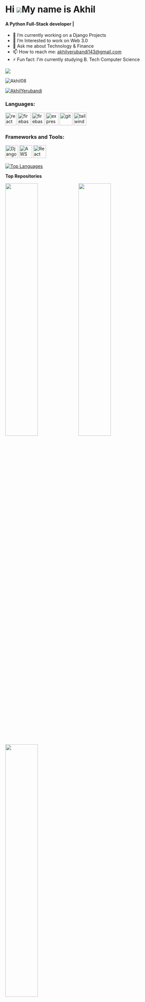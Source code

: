 Hi ![](https://user-images.githubusercontent.com/18350557/176309783-0785949b-9127-417c-8b55-ab5a4333674e.gif)My name is Akhil
======================================================================================================================================
<h4>A Python Full-Stack developer | </h4>

- 🔭 I’m currently working on a Django Projects
- 🌱 I’m Interested to work on Web 3.0
- 💬 Ask me about Technology & Finance
- 📫 How to reach me: akhilyerubandi143@gmail.com
- ⚡ Fun fact: I'm currently studying B. Tech Computer Science

<a href="https:https://github.com/Akhil08893" target="_blank" rel="noreferrer"><img
src="https://img.shields.io/github/followers/Akhil08893?logo=github&style=for-the-badge&color=0891b2&labelColor=1c1917" /></a>
<p align="left"> <img src="https://komarev.com/ghpvc/?username=Akhil08893&label=Profile%20views&color=0e75b6&style=flat" alt="Akhil08" /> </p>

<p align="left"> <a href="https://twitter.com/YerubandiAkhil" target="blank"><img src="https://img.shields.io/twitter/follow/YerubandiAkhil?logo=twitter&style=for-the-badge" alt="AkhilYerubandi" /></a> </p>

<h3 align="left">Languages:</h3>
<p align="left">  <img src="https://upload.wikimedia.org/wikipedia/commons/thumb/1/18/ISO_C%2B%2B_Logo.svg/800px-ISO_C%2B%2B_Logo.svg.png" alt="react" width="35" height="40"/>  <img src="https://cdn4.iconfinder.com/data/icons/logos-and-brands/512/267_Python_logo-512.png" alt="firebase" width="40" height="40"/> <img src="https://upload.wikimedia.org/wikipedia/commons/thumb/9/99/Unofficial_JavaScript_logo_2.svg/2048px-Unofficial_JavaScript_logo_2.svg.png" alt="firebase" width="40" height="40"/> <img src="https://cdn-images-1.medium.com/max/1200/1*knHF_qpxdtS8h0Z8EeqowA.png" alt="express" width="40" height="40"/>  <img src="https://cdn-icons-png.flaticon.com/512/226/226777.png" alt="git" width="40" height="40"/> <img src="https://icons-for-free.com/download-icon-development+logo+mysql+icon-1320184807686758112_512.png" alt="tailwind" width="40" height="40"/> </p>

<h3 align="left">Frameworks and Tools:</h3>
<p align="left">  <img src="https://upload.wikimedia.org/wikipedia/commons/thumb/7/75/Django_logo.svg/1920px-Django_logo.svg.png" alt="Django" width="40" height="40"/>
<img src="https://upload.wikimedia.org/wikipedia/commons/thumb/3/30/React_Logo_SVG.svg/180px-React_Logo_SVG.svg.png" alt="AWS" width="40" height="40"/>
<img src="https://upload.wikimedia.org/wikipedia/commons/thumb/9/93/Amazon_Web_Services_Logo.svg/1280px-Amazon_Web_Services_Logo.svg.png" alt="React" width="40" height="40"/>
</p>


<!--- <b>My GitHub Stats</b>

<a href="http://www.github.com/Akhil08893"><img src="https://github-readme-stats.vercel.app/api?username=Akhil08893&show_icons=true&hide=&count_private=true&title_color=22c55e&text_color=ffffff&icon_color=0891b2&bg_color=1c1917&hide_border=true&show_icons=true" alt="Akhil08's GitHub stats" /></a>  --->

<!-- <a href="http://www.github.com/Akhil08893"><img src="https://github-readme-streak-stats.herokuapp.com/?user=Akhil08893&stroke=ffffff&background=1c1917&ring=22c55e&fire=22c55e&currStreakNum=ffffff&currStreakLabel=22c55e&sideNums=ffffff&sideLabels=ffffff&dates=ffffff&hide_border=true" /></a>

<a href="http://www.github.com/Akhil08893">GitHub Commits Graph</a> -->

<a href="https://github.com/Akhil08893" align="left"><img src="https://github-readme-stats.vercel.app/api/top-langs/?username=Akhil08893&langs_count=10&title_color=22c55e&text_color=ffffff&icon_color=0891b2&bg_color=1c1917&hide_border=true&locale=en&custom_title=Top%20%Languages" alt="Top Languages" /></a>

<b>Top Repositories</b>

<div width="100%" align="center"><a href="https://github.com/Akhil08893/Django-CRUD" align="left"><img align="left" width="45%" src="https://github-readme-stats.vercel.app/api/pin/?username=Akhil08893&repo=Django-CRUD&title_color=22c55e&text_color=ffffff&icon_color=0891b2&bg_color=1c1917&hide_border=true&locale=en" /></a></div>
<div width="100%" align="center"><a href="https://github.com/Akhil08893/Flames" align="left"><img align="left" width="45%" src="https://github-readme-stats.vercel.app/api/pin/?username=Akhil08893&repo=Flames&title_color=22c55e&text_color=ffffff&icon_color=0891b2&bg_color=1c1917&hide_border=true&locale=en" /></a></div>
<div width="100%" align="center"><a href="https://github.com/Akhil08893/ToDo-list" align="left"><img align="left" width="45%" src="https://github-readme-stats.vercel.app/api/pin/?username=Akhil08893&repo=ToDo-list&title_color=22c55e&text_color=ffffff&icon_color=0891b2&bg_color=1c1917&hide_border=true&locale=en" /></a></div><br /><br /><br /><br /><br /><br /><br />
